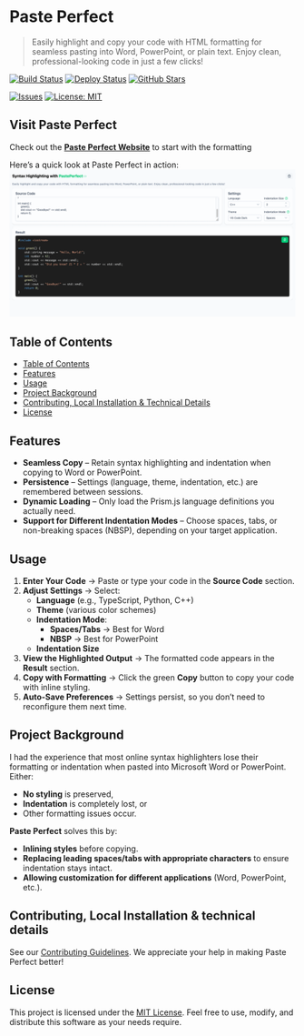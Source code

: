 # Paste Perfect

> Easily highlight and copy your code with HTML formatting for seamless pasting into Word, PowerPoint, or plain text. Enjoy clean, professional-looking code in just a few clicks!

[![Build Status](https://img.shields.io/github/actions/workflow/status/paste-perfect/paste-perfect/build.yml?logo=github&label=Build-CI)](https://github.com/paste-perfect/paste-perfect/actions/workflows/build.yml)
[![Deploy Status](https://img.shields.io/github/actions/workflow/status/paste-perfect/paste-perfect/deploy.yml?logo=github&label=Deploy-CI)](https://github.com/paste-perfect/paste-perfect/actions/workflows/deploy.yml)
[![GitHub Stars](https://img.shields.io/github/stars/paste-perfect/paste-perfect?logo=github)](https://github.com/paste-perfect/paste-perfect/stargazers)

[![Issues](https://img.shields.io/github/issues/paste-perfect/paste-perfect?label=Open%20Issues)](https://github.com/paste-perfect/paste-perfect/issues)
[![License: MIT](https://img.shields.io/badge/License-MIT-yellow.svg)](LICENSE)

## Visit Paste Perfect

Check out the [**Paste Perfect Website**](https://paste-perfect.github.io/paste-perfect/) to start with the formatting

Here’s a quick look at Paste Perfect in action:
![Paste Perfect Screenshot](samples/sample-highlightings.gif)

## Table of Contents

* [Table of Contents](#table-of-contents)
* [Features](#features)
* [Usage](#usage)
* [Project Background](#project-background)
* [Contributing, Local Installation & Technical Details](#contributing-local-installation--technical-details)
* [License](#license)

## Features

* **Seamless Copy** – Retain syntax highlighting and indentation when copying to Word or PowerPoint.
* **Persistence** – Settings (language, theme, indentation, etc.) are remembered between sessions.
* **Dynamic Loading** – Only load the Prism.js language definitions you actually need.
* **Support for Different Indentation Modes** – Choose spaces, tabs, or non-breaking spaces (NBSP), depending on your target application.

## Usage

1. **Enter Your Code** → Paste or type your code in the **Source Code** section.
2. **Adjust Settings** → Select:
   * **Language** (e.g., TypeScript, Python, C++)
   * **Theme** (various color schemes)
   * **Indentation Mode**:
     * **Spaces/Tabs** → Best for Word
     * **NBSP** → Best for PowerPoint
   * **Indentation Size**
3. **View the Highlighted Output** → The formatted code appears in the **Result** section.
4. **Copy with Formatting** → Click the green **Copy** button to copy your code with inline styling.
5. **Auto-Save Preferences** → Settings persist, so you don’t need to reconfigure them next time.

## Project Background

I had the experience that most online syntax highlighters lose their formatting or indentation when pasted into Microsoft Word or PowerPoint. Either:

* **No styling** is preserved,
* **Indentation** is completely lost, or
* Other formatting issues occur.

**Paste Perfect** solves this by:

* **Inlining styles** before copying.
* **Replacing leading spaces/tabs with appropriate characters** to ensure indentation stays intact.
* **Allowing customization for different applications** (Word, PowerPoint, etc.).

## Contributing, Local Installation & technical details

See our [Contributing Guidelines](CONTRIBUTING.md). We appreciate your help in making Paste Perfect better!

## License

This project is licensed under the [MIT License](LICENSE). Feel free to use, modify, and distribute this software as your needs require.
